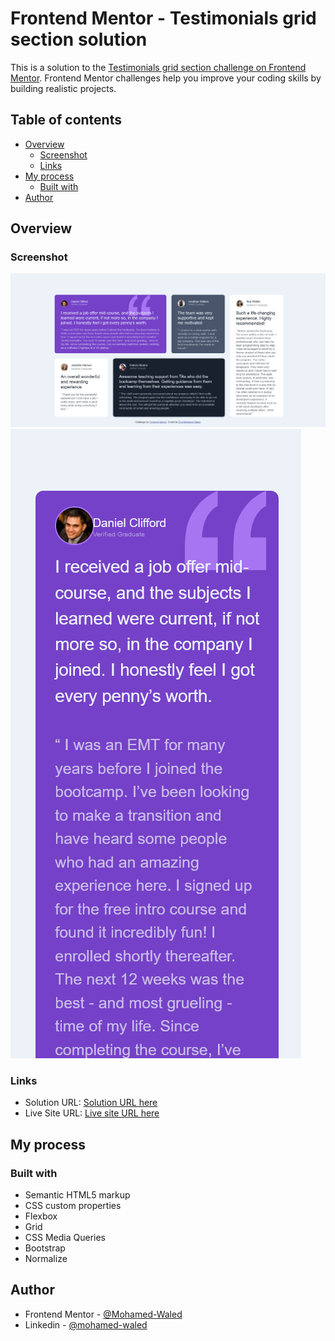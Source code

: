 # Frontend Mentor - Testimonials grid section solution

This is a solution to the [Testimonials grid section challenge on Frontend Mentor](https://www.frontendmentor.io/challenges/testimonials-grid-section-Nnw6J7Un7). Frontend Mentor challenges help you improve your coding skills by building realistic projects. 

## Table of contents

- [Overview](#overview)
  - [Screenshot](#screenshot)
  - [Links](#links)
- [My process](#my-process)
  - [Built with](#built-with)
- [Author](#author)

## Overview

### Screenshot

![](images/Screenshot%202022-04-22%20at%2016-32-36%20Frontend%20Mentor%20Challenge%20Name%20Here.png)
![](images/Screenshot%202022-04-22%20at%2016-35-30%20Frontend%20Mentor%20Challenge%20Name%20Here.png)

### Links

- Solution URL: [Solution URL here](https://www.frontendmentor.io/solutions/testimonials-grid-section-using-grid-HySARExHc)
- Live Site URL: [Live site URL here](https://mohamed-waled.github.io/Testimonials-Grid-Section/)

## My process

### Built with

- Semantic HTML5 markup
- CSS custom properties
- Flexbox
- Grid
- CSS Media Queries
- Bootstrap
- Normalize

## Author

- Frontend Mentor - [@Mohamed-Waled](https://www.frontendmentor.io/profile/Mohamed-Waled)
- Linkedin - [@mohamed-waled](https://www.linkedin.com/in/mohamed-waled-82a51a1bb/)